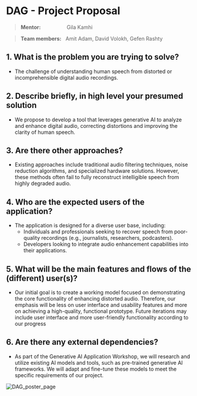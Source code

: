 # DAG - Project Proposal 

> **Mentor:** &nbsp;&nbsp;&nbsp;&nbsp;&nbsp;&nbsp;&nbsp;&nbsp;&nbsp;&nbsp;&nbsp;&nbsp;&nbsp;&nbsp;&nbsp;&nbsp; Gila Kamhi

> **Team members:** &nbsp;&nbsp;Amit Adam, David Volokh, Gefen Rashty

## 1. What is the problem you are trying to solve?

- The challenge of understanding human speech from distorted or incomprehensible digital audio recordings.

## 2. Describe briefly, in high level your presumed solution

- We propose to develop a tool that leverages generative AI to analyze and enhance digital audio, correcting distortions and improving the clarity of human speech.

## 3. Are there other approaches?

- Existing approaches include traditional audio filtering techniques, noise reduction algorithms, and specialized hardware solutions. However, these methods often fail to fully reconstruct intelligible speech from highly degraded audio.

## 4. Who are the expected users of the application?

- The application is designed for a diverse user base, including:
  - Individuals and professionals seeking to recover speech from poor-quality recordings (e.g., journalists, researchers, podcasters).
  - Developers looking to integrate audio enhancement capabilities into their applications.

## 5. What will be the main features and flows of the (different) user(s)?

- Our initial goal is to create a working model focused on demonstrating the core functionality of enhancing distorted audio. Therefore, our emphasis will be less on user interface and usability features and more on achieving a high-quality, functional prototype. Future iterations may include user interface and more user-friendly functionality according to our progress 

## **6\. Are there any external dependencies?**

- As part of the Generative AI Application Workshop, we will research and utilize existing AI models and tools, such as pre-trained generative AI frameworks. We will adapt and fine-tune these models to meet the specific requirements of our project.

![DAG_poster_page](https://github.com/user-attachments/assets/1c550b10-21c0-43d8-afb4-6657f6036059)

